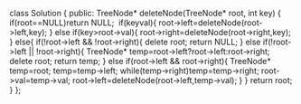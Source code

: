 class Solution {
public:
TreeNode* deleteNode(TreeNode* root, int key) {
if(root==NULL)return NULL;
​
if(key<root->val){
root->left=deleteNode(root->left,key);
}
else if(key>root->val){
root->right=deleteNode(root->right,key);
}
else{
if(!root->left && !root->right){
delete root;
return NULL;
}
else if(!root->left || !root->right){
TreeNode* temp=root->left?root->left:root->right;
delete root;
return temp;
}
else if(root->left && root->right){
TreeNode* temp=root;
temp=temp->left;
while(temp->right)temp=temp->right;
root->val=temp->val;
root->left=deleteNode(root->left,temp->val);
}
}
return root;
}
};